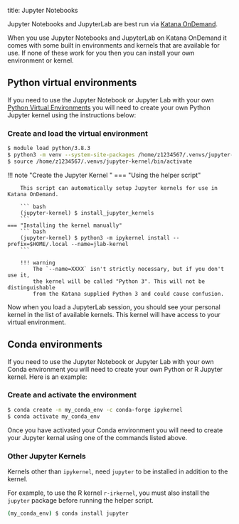 title: Jupyter Notebooks

Jupyter Notebooks and JupyterLab are best run via [Katana OnDemand](../using_katana/ondemand.md). 

When you use Jupyter Notebooks and JupyterLab on Katana OnDemand it comes with some built in environments and kernels 
that are available for use. If none of these work for you then you can install your own environment or kernel.

## Python virtual environments

If you need to use the Jupyter Notebook or Jupyter Lab with your own 
[Python Virtual Environments](./python.md#python-virtual-environments) you will need to create your own
Python Jupyter kernel using the instructions below:

### Create and load the virtual environment

``` bash
$ module load python/3.8.3
$ python3 -m venv --system-site-packages /home/z1234567/.venvs/jupyter-kernel
$ source /home/z1234567/.venvs/jupyter-kernel/bin/activate
```

!!! note "Create the Jupyter Kernel "
    === "Using the helper script"

        This script can automatically setup Jupyter kernels for use in Katana OnDemand.

        ``` bash
        (jupyter-kernel) $ install_jupyter_kernels
        ```
    === "Installing the kernel manually"
        ``` bash
        (jupyter-kernel) $ python3 -m ipykernel install --prefix=$HOME/.local --name=jlab-kernel
        ```

        !!! warning
            The `--name=XXXX` isn't strictly necessary, but if you don't use it, 
            the kernel will be called "Python 3". This will not be distinguishable
            from the Katana supplied Python 3 and could cause confusion.

Now when you load a JupyterLab session, you should see your personal kernel 
in the list of available kernels. This kernel will have access to your
virtual environment.

## Conda environments

If you need to use the Jupyter Notebook or Jupyter Lab with your own
Conda environment you will need to create your own Python or R Jupyter kernel.
Here is an example:

### Create and activate the environment

``` bash
$ conda create -n my_conda_env -c conda-forge ipykernel
$ conda activate my_conda_env

```
Once you have activated your Conda environment you will need to create your Jupyter kernal using one of the commands listed above.

### Other Jupyter Kernels

Kernels other than ``ipykernel``, need ``jupyter`` to be installed in addition to the kernel.

For example, to use the R kernel ``r-irkernel``, you must also install the ``jupyter`` package before running the helper script.

``` bash
(my_conda_env) $ conda install jupyter
```